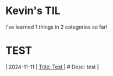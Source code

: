 # Kevin's TIL

  I've learned 1 things in 2 categories so far!
  
# TEST


| 2024-11-11 | [Title: Test](TEST/test.md) | # Desc: test |
  